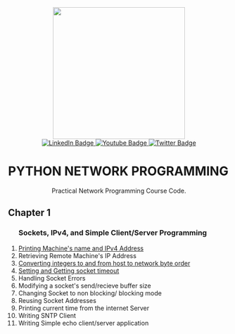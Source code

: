 <div id="header" align="center">
 <img src="https://github.com/vernonthedev/File-Management-System/assets/108737724/a5c0c0e3-0f4f-4ab9-9bf6-c256ff2efd86" width="300px" />
</div>

<div id="badges" align="center">
  <a href="https://www.linkedin.com/in/vernonthedev/">
    <img src="https://img.shields.io/badge/LinkedIn-blue?style=for-the-badge&logo=linkedin&logoColor=white" alt="LinkedIn Badge"/>
  </a>
  <a href="https://www.youtube.com/channel/UCjNin5VUso1QXPSS7YFsIDQ">
    <img src="https://img.shields.io/badge/YouTube-red?style=for-the-badge&logo=youtube&logoColor=white" alt="Youtube Badge"/>
  </a>
  <a href="https://twitter.com/vernonthedev">
    <img src="https://img.shields.io/badge/Twitter-blue?style=for-the-badge&logo=twitter&logoColor=white" alt="Twitter Badge"/>
  </a><br>
  <img src="https://komarev.com/ghpvc/?username=vernonthedev&style=flat-square&color=blue" alt=""/>
</div>



# PYTHON NETWORK PROGRAMMING
<p align="center">Practical Network Programming Course Code.</p>

## Chapter 1
<ol>
  <h3>Sockets, IPv4, and Simple Client/Server Programming</h3>
  <li><a href="https://www.youtube.com/watch?v=AsPBsU6zQ5M">Printing Machine's name and IPv4 Address</a></li>
  <li>Retrieving Remote Machine's IP Address</li>
  <li><a href="https://www.youtube.com/watch?v=N5mLM8TJBZc&t=180s">Converting integers to and from host to network byte order</a></li>
  <li><a href="https://www.youtube.com/watch?v=ikcCOxQeK8Q&t=5s">Setting and Getting socket timeout</a></li>
  <li>Handling Socket Errors</li>
  <li>Modifying a socket's send/recieve buffer size</li>
  <li>Changing Socket to non blocking/ blocking mode</li>
  <li>Reusing Socket Addresses</li>
  <li>Printing current time from the internet Server</li>
  <li>Writing SNTP Client</li>
  <li>Writing Simple echo client/server application</li>
</ol>
